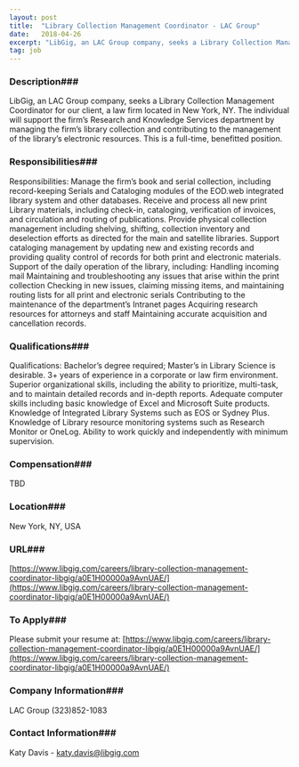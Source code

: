 ```yaml
---
layout: post
title:  "Library Collection Management Coordinator - LAC Group"
date:   2018-04-26
excerpt: "LibGig, an LAC Group company, seeks a Library Collection Management Coordinator for our client, a law firm located in New York, NY. The individual will support the firm’s Research and Knowledge Services department by managing the firm’s library collection and contributing to the management of the library’s electronic resources. This..."
tag: job
---
```


### Description###

LibGig, an LAC Group company, seeks a Library Collection Management Coordinator for our client, a law firm located in New York, NY. The individual will support the firm’s Research and Knowledge Services department by managing the firm’s library collection and contributing to the management of the library’s electronic resources. This is a full-time, benefitted position.


### Responsibilities###

Responsibilities:
Manage the firm’s book and serial collection, including record-keeping Serials and Cataloging modules of the EOD.web integrated library system and other databases.
Receive and process all new print Library materials, including check-in, cataloging, verification of invoices, and circulation and routing of publications.
Provide physical collection management including shelving, shifting, collection inventory and deselection efforts as directed for the main and satellite libraries.
Support cataloging management by updating new and existing records and providing quality control of records for both print and electronic materials.
Support of the daily operation of the library, including:
Handling incoming mail
Maintaining and troubleshooting any issues that arise within the print collection
Checking in new issues, claiming missing items, and maintaining routing lists for all print and electronic serials
Contributing to the maintenance of the department’s Intranet pages
Acquiring research resources for attorneys and staff
Maintaining accurate acquisition and cancellation records.


### Qualifications###

Qualifications:
Bachelor’s degree required; Master’s in Library Science is desirable.
3+ years of experience in a corporate or law firm environment.
Superior organizational skills, including the ability to prioritize, multi-task, and to maintain detailed records and in-depth reports.
Adequate computer skills including basic knowledge of Excel and Microsoft Suite products.
Knowledge of Integrated Library Systems such as EOS or Sydney Plus.
Knowledge of Library resource monitoring systems such as Research Monitor or OneLog.
Ability to work quickly and independently with minimum supervision.


### Compensation###

TBD


### Location###

New York, NY, USA


### URL###

[https://www.libgig.com/careers/library-collection-management-coordinator-libgig/a0E1H00000a9AvnUAE/](https://www.libgig.com/careers/library-collection-management-coordinator-libgig/a0E1H00000a9AvnUAE/)

### To Apply###

Please submit your resume at: [https://www.libgig.com/careers/library-collection-management-coordinator-libgig/a0E1H00000a9AvnUAE/](https://www.libgig.com/careers/library-collection-management-coordinator-libgig/a0E1H00000a9AvnUAE/)


### Company Information###

LAC Group
(323)852-1083


### Contact Information###

Katy Davis - katy.davis@libgig.com

